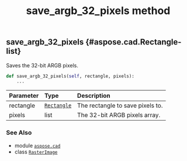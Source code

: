 ﻿---
title: save_argb_32_pixels method
second_title: Aspose.CAD for Python via .NET API References
description: 
type: docs
weight: 340
url: /python-net/aspose.cad/rasterimage/save_argb_32_pixels/
is_root: false
---

## save_argb_32_pixels {#aspose.cad.Rectangle-list}

Saves the 32-bit ARGB pixels.



```python
def save_argb_32_pixels(self, rectangle, pixels):
    ...
```


| Parameter | Type | Description |
| :- | :- | :- |
| rectangle | [`Rectangle`](/cad/python-net/aspose.cad/rectangle) | The rectangle to save pixels to. |
| pixels | list | The 32-bit ARGB pixels array. |



### See Also
* module [`aspose.cad`](../../)
* class [`RasterImage`](/cad/python-net/aspose.cad/rasterimage)
